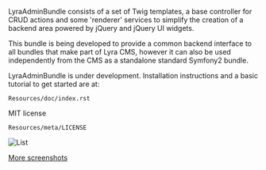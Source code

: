 LyraAdminBundle consists of a set of Twig templates, a base controller for
CRUD actions and some 'renderer' services to simplify the creation of a
backend area powered by jQuery and jQuery UI widgets.

This bundle is being developed to provide a common backend interface to all
bundles that make part of Lyra CMS, however it can also be used independently
from the CMS as a standalone standard Symfony2 bundle.

LyraAdminBundle is under development. Installation instructions and a basic
tutorial to get started are at:

    Resources/doc/index.rst
    
MIT license

    Resources/meta/LICENSE

![List](http://i1180.photobucket.com/albums/x402/mgiagnoni/lyra_admin_small.png)

[More screenshots](https://github.com/mgiagnoni/LyraAdminBundle/wiki)
